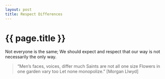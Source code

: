 ```yaml
---
layout: post
title: Respect Differences
---
```


# {{ page.title }}

Not everyone is the same; We should expect and respect that our way is not necessarily the only way. 

> “Men’s faces, voices, differ much
> Saints are not all one size 
> Flowers in one garden vary too
> Let none monopolize.” 
> [Morgan Llwyd]